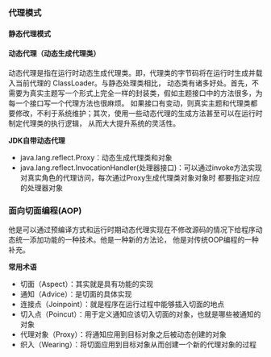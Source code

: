 ### 代理模式

#### 静态代理模式


#### 动态代理（动态生成代理类）

动态代理是指在运行时动态生成代理类。即，代理类的字节码将在运行时生成并载入当前代理的 ClassLoader。与静态处理类相比，
动态类有诸多好处。首先，不需要为真实主题写一个形式上完全一样的封装类，假如主题接口中的方法很多，为每一个接口写一个代理方法也很麻烦。
如果接口有变动，则真实主题和代理类都要修改，不利于系统维护；其次，使用一些动态代理的生成方法甚至可以在运行时制定代理类的执行逻辑，
从而大大提升系统的灵活性。

**JDK自带动态代理**

- java.lang.reflect.Proxy：动态生成代理类和对象
- java.lang.reflect.InvocationHandler(处理器接口)：可以通过invoke方法实现对真实角色的代理访问，每次通过Proxy生成代理类对象对象时
都要指定对应的处理器对象


### 面向切面编程(AOP)

他是可以通过预编译方式和运行时期动态代理实现在不修改源码的情况下给程序动态统一添加功能的一种技术。他是一种新的方法论，
他是对传统OOP编程的一种补充。

**常用术语**

- 切面（Aspect）：其实就是具有功能的实现
- 通知（Advice）：是切面的具体实现
- 连接点（Joinpoint）：就是程序在运行过程中能够插入切面的地点
- 切入点（Poincut）：用于定义通知应该切入切面的对象，也就是哪些被通知的对象
- 代理对象（Proxy）：将通知应用到目标对象之后被动态创建的对象
- 织入（Wearing）：将切面应用到目标对象从而创建一个新的代理对象的过程

